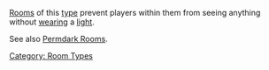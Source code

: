 [Rooms](:Category:_Rooms.md "wikilink") of this
[type](:Category:_Room_Types.md "wikilink") prevent players within them
from seeing anything without [wearing](Wear.md "wikilink") a
[light](:Category:_Lights.md "wikilink").

See also [Permdark Rooms](Permdark_Rooms.md "wikilink").

[Category: Room Types](Category:_Room_Types "wikilink")
